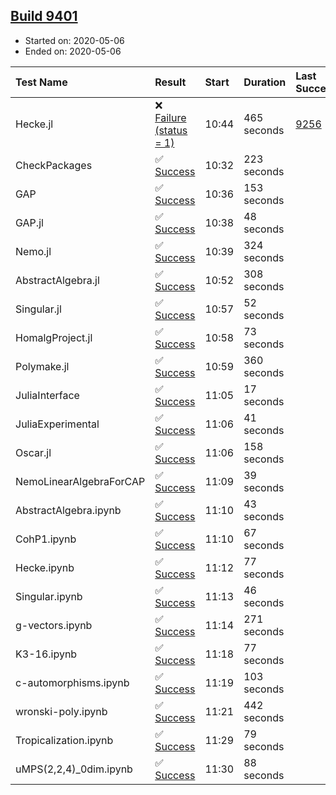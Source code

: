 ## [Build 9401](https://oscarci.mathematik.uni-kl.de/job/oscar/9401/)

* Started on: 2020-05-06
* Ended on: 2020-05-06

| Test Name    | Result | Start | Duration | Last Success | First Failure |
|:-------------|:-------|:------|:---------|:-------------|:--------------|
| Hecke.jl | ❌ [Failure (status = 1)](https://oscarci.mathematik.uni-kl.de/job/oscar/9401/artifact/logs/build-9401/Hecke.jl.log) | 10:44 | 465 seconds | [9256](https://oscarci.mathematik.uni-kl.de/job/oscar/9256/) | [9257](https://oscarci.mathematik.uni-kl.de/job/oscar/9257/) |
| CheckPackages | ✅ [Success](https://oscarci.mathematik.uni-kl.de/job/oscar/9401/artifact/logs/build-9401/CheckPackages.log) | 10:32 | 223 seconds |  |  |
| GAP | ✅ [Success](https://oscarci.mathematik.uni-kl.de/job/oscar/9401/artifact/logs/build-9401/GAP.log) | 10:36 | 153 seconds |  |  |
| GAP.jl | ✅ [Success](https://oscarci.mathematik.uni-kl.de/job/oscar/9401/artifact/logs/build-9401/GAP.jl.log) | 10:38 | 48 seconds |  |  |
| Nemo.jl | ✅ [Success](https://oscarci.mathematik.uni-kl.de/job/oscar/9401/artifact/logs/build-9401/Nemo.jl.log) | 10:39 | 324 seconds |  |  |
| AbstractAlgebra.jl | ✅ [Success](https://oscarci.mathematik.uni-kl.de/job/oscar/9401/artifact/logs/build-9401/AbstractAlgebra.jl.log) | 10:52 | 308 seconds |  |  |
| Singular.jl | ✅ [Success](https://oscarci.mathematik.uni-kl.de/job/oscar/9401/artifact/logs/build-9401/Singular.jl.log) | 10:57 | 52 seconds |  |  |
| HomalgProject.jl | ✅ [Success](https://oscarci.mathematik.uni-kl.de/job/oscar/9401/artifact/logs/build-9401/HomalgProject.jl.log) | 10:58 | 73 seconds |  |  |
| Polymake.jl | ✅ [Success](https://oscarci.mathematik.uni-kl.de/job/oscar/9401/artifact/logs/build-9401/Polymake.jl.log) | 10:59 | 360 seconds |  |  |
| JuliaInterface | ✅ [Success](https://oscarci.mathematik.uni-kl.de/job/oscar/9401/artifact/logs/build-9401/JuliaInterface.log) | 11:05 | 17 seconds |  |  |
| JuliaExperimental | ✅ [Success](https://oscarci.mathematik.uni-kl.de/job/oscar/9401/artifact/logs/build-9401/JuliaExperimental.log) | 11:06 | 41 seconds |  |  |
| Oscar.jl | ✅ [Success](https://oscarci.mathematik.uni-kl.de/job/oscar/9401/artifact/logs/build-9401/Oscar.jl.log) | 11:06 | 158 seconds |  |  |
| NemoLinearAlgebraForCAP | ✅ [Success](https://oscarci.mathematik.uni-kl.de/job/oscar/9401/artifact/logs/build-9401/NemoLinearAlgebraForCAP.log) | 11:09 | 39 seconds |  |  |
| AbstractAlgebra.ipynb | ✅ [Success](https://oscarci.mathematik.uni-kl.de/job/oscar/9401/artifact/logs/build-9401/AbstractAlgebra.ipynb.log) | 11:10 | 43 seconds |  |  |
| CohP1.ipynb | ✅ [Success](https://oscarci.mathematik.uni-kl.de/job/oscar/9401/artifact/logs/build-9401/CohP1.ipynb.log) | 11:10 | 67 seconds |  |  |
| Hecke.ipynb | ✅ [Success](https://oscarci.mathematik.uni-kl.de/job/oscar/9401/artifact/logs/build-9401/Hecke.ipynb.log) | 11:12 | 77 seconds |  |  |
| Singular.ipynb | ✅ [Success](https://oscarci.mathematik.uni-kl.de/job/oscar/9401/artifact/logs/build-9401/Singular.ipynb.log) | 11:13 | 46 seconds |  |  |
| g-vectors.ipynb | ✅ [Success](https://oscarci.mathematik.uni-kl.de/job/oscar/9401/artifact/logs/build-9401/g-vectors.ipynb.log) | 11:14 | 271 seconds |  |  |
| K3-16.ipynb | ✅ [Success](https://oscarci.mathematik.uni-kl.de/job/oscar/9401/artifact/logs/build-9401/K3-16.ipynb.log) | 11:18 | 77 seconds |  |  |
| c-automorphisms.ipynb | ✅ [Success](https://oscarci.mathematik.uni-kl.de/job/oscar/9401/artifact/logs/build-9401/c-automorphisms.ipynb.log) | 11:19 | 103 seconds |  |  |
| wronski-poly.ipynb | ✅ [Success](https://oscarci.mathematik.uni-kl.de/job/oscar/9401/artifact/logs/build-9401/wronski-poly.ipynb.log) | 11:21 | 442 seconds |  |  |
| Tropicalization.ipynb | ✅ [Success](https://oscarci.mathematik.uni-kl.de/job/oscar/9401/artifact/logs/build-9401/Tropicalization.ipynb.log) | 11:29 | 79 seconds |  |  |
| uMPS(2,2,4)_0dim.ipynb | ✅ [Success](https://oscarci.mathematik.uni-kl.de/job/oscar/9401/artifact/logs/build-9401/uMPS-2-2-4-_0dim.ipynb.log) | 11:30 | 88 seconds |  |  |
